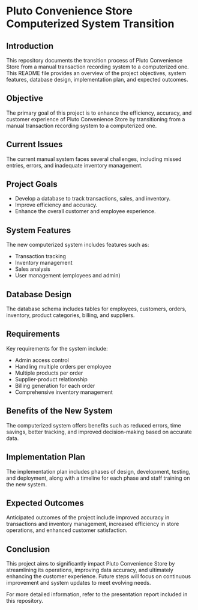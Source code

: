 # Pluto Convenience Store Computerized System Transition

## Introduction
This repository documents the transition process of Pluto Convenience Store from a manual transaction recording system to a computerized one. This README file provides an overview of the project objectives, system features, database design, implementation plan, and expected outcomes.

## Objective
The primary goal of this project is to enhance the efficiency, accuracy, and customer experience of Pluto Convenience Store by transitioning from a manual transaction recording system to a computerized one.

## Current Issues
The current manual system faces several challenges, including missed entries, errors, and inadequate inventory management.

## Project Goals
- Develop a database to track transactions, sales, and inventory.
- Improve efficiency and accuracy.
- Enhance the overall customer and employee experience.

## System Features
The new computerized system includes features such as:
- Transaction tracking
- Inventory management
- Sales analysis
- User management (employees and admin)

## Database Design
The database schema includes tables for employees, customers, orders, inventory, product categories, billing, and suppliers.

## Requirements
Key requirements for the system include:
- Admin access control
- Handling multiple orders per employee
- Multiple products per order
- Supplier-product relationship
- Billing generation for each order
- Comprehensive inventory management

## Benefits of the New System
The computerized system offers benefits such as reduced errors, time savings, better tracking, and improved decision-making based on accurate data.

## Implementation Plan
The implementation plan includes phases of design, development, testing, and deployment, along with a timeline for each phase and staff training on the new system.

## Expected Outcomes
Anticipated outcomes of the project include improved accuracy in transactions and inventory management, increased efficiency in store operations, and enhanced customer satisfaction.

## Conclusion
This project aims to significantly impact Pluto Convenience Store by streamlining its operations, improving data accuracy, and ultimately enhancing the customer experience. Future steps will focus on continuous improvement and system updates to meet evolving needs.

For more detailed information, refer to the presentation report included in this repository.
